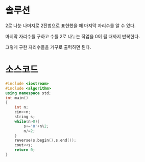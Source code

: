 # 솔루션

2로 나눈 나머지로 2진법으로 표현했을 때 마지막 자리수를 알 수 있다.

마지막 자리수를 구하고 수를 2로 나누는 작업을 0이 될 때까지 반복한다.

그렇게 구한 자리수들을 거꾸로 출력하면 된다.



# 소스코드

```cpp
#include <iostream>
#include <algorithm>
using namespace std;
int main()
{
    int n;
    cin>>n;
    string s;
    while(n>0){
        s+='0'+n%2;
        n/=2;
    }
    reverse(s.begin(),s.end());
    cout<<s;
    return 0;
}
```
